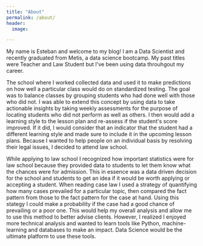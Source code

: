 ```yaml
---
title: "About"
permalink: /about/
header:
  image: 

---
```

  <p> My name is Esteban and welcome to my blog! I am a Data Scientist and recently graduated from Metis, a data science bootcamp. My past titles were Teacher and Law Student but I've been using data throuhgout my career.</p>
  
  <p> The school where I worked collected data and used it to make predictions on how well a particular class would do on standardized testing. The goal was to balance classes by grouping students who had done well with those who did not. I was able to extend this concept by using data to take actionable insights by taking weekly assessments for the purpose of locating students who did not perform as well as others. I then would add a learning style to the lesson plan and re-assess if the student's score improved. If it did, I would consider that an indicator that the student had a different learning style and made sure to include it in the upcoming lesson plans. Because I wanted to help people on an individual basis by resolving their legal issues, I decided to attend law school. <p/>
 
 <p>While applying to law school I recognized how important statistics were for law school because they provided data to students to let them know what the chances were for admission. This in essence was a data driven decision for the school and students to get an idea if it would be worth applying or accepting a student. When reading case law I used a strategy of quantifying how many cases prevailed for a particular topic, then compared the fact pattern from those to the fact pattern for the case at hand. Using this stategy I could make a probability if the case had a good chance of prevailing or a poor one. This would help my overall analysis and allow me to use this method to better advise clients. However, I realized I enjoyed more technical analysis and wanted to learn tools like Python, machine-learning and databases to make an impact. Data Science would be the ultimate platform to use these tools.</p>
  
  
  
  

